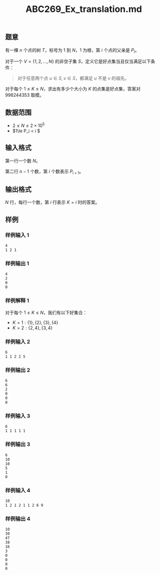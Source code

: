 ﻿---
title: "ABC269_Ex_translation.md"
tags: []
author: ""
created: ""
---

## 题意

有一棵 $n$ 个点的树 $T$，标号为 $1$ 到 $N$，$1$ 为根，第 $i$ 个点的父亲是 $P_i$。

对于一个 $V=\{1,2,...,N\}$ 的非空子集 $S$，定义它是好点集当且仅当满足以下条件：

> 对于任意两个点 $u\in S,v\in S$，都满足 $u$ 不是 $v$ 的祖先。

对于每个 $1\le K\le N$，求出有多少个大小为 $K$ 的点集是好点集，答案对 $998244353$ 取模。

## 数据范围

- $2\le N\le 2\times 10^5$
- $1\le P_i < i $

## 输入格式

第一行一个数 $N$。

第二行 $n-1$ 个数，第 $i$ 个数表示 $P_{i+1}$。

## 输出格式

$N$ 行，每行一个数，第 $i$ 行表示 $K=i$ 时的答案。

## 样例

### 样例输入 1

```
4
1 2 1
```

### 样例输出 1

```
4
2
0
0
```

### 样例解释 1

对于每个 $1\le K\le N$，我们有以下好集合：

- $K=1:\{1\},\{2\},\{3\},\{4\}$
- $K=2:\{2,4\},\{3,4\}$

### 样例输入 2

```
6
1 1 2 2 5
```

### 样例输出 2

```
6
6
2
0
0
0
```

### 样例输入 3

```
6
1 1 1 1 1
```

### 样例输出 3

```
6
10
10
5
1
0
```

### 样例输入 4

```
10
1 2 1 2 1 1 2 6 9
```

### 样例输出 4

```
10
30
47
38
16
3
0
0
0
0
```

